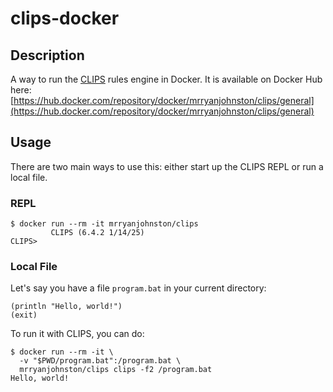 # clips-docker

## Description

A way to run the [CLIPS](https://www.clipsrules.net/) rules engine in Docker.
It is available on Docker Hub here:
[https://hub.docker.com/repository/docker/mrryanjohnston/clips/general](https://hub.docker.com/repository/docker/mrryanjohnston/clips/general)

## Usage

There are two main ways to use this: either start up the CLIPS REPL
or run a local file.

### REPL

```
$ docker run --rm -it mrryanjohnston/clips
         CLIPS (6.4.2 1/14/25)
CLIPS> 
```

### Local File

Let's say you have a file `program.bat` in your current directory:

```clips
(println "Hello, world!")
(exit)
```

To run it with CLIPS, you can do:

```
$ docker run --rm -it \
  -v "$PWD/program.bat":/program.bat \
  mrryanjohnston/clips clips -f2 /program.bat
Hello, world!
```
